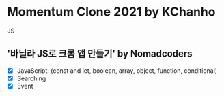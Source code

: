 # Momentum Clone 2021 by KChanho

JS


## '바닐라 JS로 크롬 앱 만들기' by Nomadcoders
- [x] JavaScript: (const and let, boolean, array, object, function, conditional)
- [x] Searching
- [x] Event

